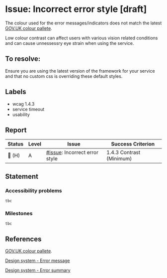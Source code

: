# Issue: Incorrect error style [draft]

The colour used for the error messages/indicators does not match the latest [GOV.UK colour pallete](https://design-system.service.gov.uk/styles/colour/).

Low colour contrast can affect users with various vision related conditions and can cause unnessessry eye strain when using the service. 

## To resolve:

Ensure you are using the latest version of the framework for your service and that no custom css is overriding these default styles.

## Labels

- wcag 1.4.3
- service timeout
- usability

## Report

| Status | Level | Issue | Success Criterion |
| ------ | ----- | ----- | ----------------- |
| 🔴 (H) | A    | [#issue](): Incorrect error style | 1.4.3 Contrast (Minimum) |

## Statement

### Accessibility problems

```
tbc
```

### Milestones

```
tbc
```

## References

[GOV.UK colour pallete](https://design-system.service.gov.uk/styles/colour/).

[Design system - Error message](https://design-system.service.gov.uk/components/error-message/)

[Design system - Error summary](https://design-system.service.gov.uk/components/error-summary/)
